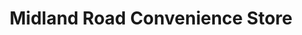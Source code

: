 ---
title: "Midland Road Convenience Store"
url: /derby/midland-road-convenience-store/
shop: convenience
---